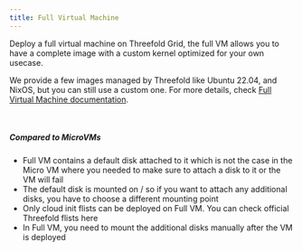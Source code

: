 ```yaml
---
title: Full Virtual Machine
---
```


Deploy a full virtual machine on Threefold Grid, the full VM allows you to have a complete image with a custom kernel optimized for your own usecase.

We provide a few images managed by Threefold like Ubuntu 22.04, and NixOS, but you can still use a custom one. For more details, check [Full Virtual Machine documentation](https://manual.grid.tf/dashboard/solutions/fullVm.html).

<br />

##### Compared to MicroVMs

- Full VM contains a default disk attached to it which is not the case in the Micro VM where you needed to make sure to attach a disk to it or the VM will fail
- The default disk is mounted on / so if you want to attach any additional disks, you have to choose a different mounting point
- Only cloud init flists can be deployed on Full VM. You can check official Threefold flists here
- In Full VM, you need to mount the additional disks manually after the VM is deployed
